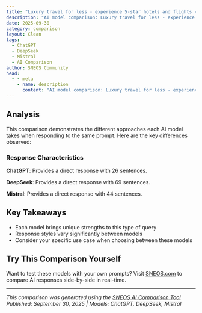 ```yaml
---
title: "Luxury travel for less - experience 5-star hotels and flights cheap"
description: "AI model comparison: Luxury travel for less - experience 5-star hotels and flights cheap..."
date: 2025-09-30
category: comparison
layout: Clean
tags:
  - ChatGPT
  - DeepSeek
  - Mistral
  - AI Comparison
author: SNEOS Community
head:
  - - meta
    - name: description
      content: "AI model comparison: Luxury travel for less - experience 5-star hotels and flights cheap..."
---
```


<ChatComparison
  title="Luxury travel for less - experience 5-star hotels and flights cheap"
  prompt="Luxury travel for less - experience 5-star hotels and flights cheap"
  :responses='{"ChatGPT": "Absolutely! Here are some tips to enjoy luxury travel for less and experience 5-star hotels and flights on a budget:\n\n1. **Book in Advance or Last Minute** \n - Sometimes booking well in advance secures the best rates. \n - Other times, last-minute deals can offer huge discounts as hotels and airlines try to fill empty rooms and seats.\n\n2. **Use Reward Points and Miles** \n - Join airline and hotel loyalty programs to accumulate points. \n - Use credit cards that offer travel rewards to earn free flights and hotel stays.\n\n3. **Look for Package Deals** \n - Bundling flights and hotels together through travel websites can lead to significant savings.\n\n4. **Travel During Off-Peak Seasons** \n - Avoid peak tourist times; prices drop significantly during shoulder or off-peak seasons.\n\n5. **Monitor Price Alerts** \n - Set alerts on platforms like Skyscanner, Kayak, or Google Flights to track price drops.\n\n6. **Consider Alternative Airports and Routes** \n - Flying into or out of nearby airports can sometimes be cheaper. \n - Booking flights with layovers might reduce cost compared to direct flights.\n\n7. **Use Luxury Deal Websites and Apps** \n - Websites like Secret Escapes, Jetsetter, Luxury Escapes, and The Luxury Travel Agency offer discounted rates on high-end accommodations.\n\n8. **Upgrade Strategically** \n - Sometimes buying economy and using miles or bidding for upgrades can allow you to experience a business or first-class seat at a fraction of the price.\n\n9. **Stay in Boutique or Smaller Luxury Hotels** \n - Smaller luxury hotels often offer competitive rates compared to big-name chains.\n\n10. **Negotiate or Ask for Perks** \n - Contact the hotel directly and inquire about upgrades, free breakfasts, spa credits, or late check-out.\n\nBy combining these strategies, you can indulge in luxury travel experiences without blowing your budget! Would you like me to help find specific deals or destinations?", "DeepSeek": "Of course! The idea of \u0022luxury travel for less\u0022 is the holy grail for savvy travelers. It\u0027s not about finding a 5-star hotel for a 1-star price, but about using strategy and knowledge to get that premium experience for a fraction of the retail cost.\n\nHere is your comprehensive guide to experiencing 5-star hotels and flights for less.\n\n### **Part 1: The Mindset \u0026 Core Strategies**\n\nFirst, internalize these principles:\n\n* **Luxury for Less \u2260 Cheap:** You will still spend money, but you\u0027ll get exponentially more value.\n* **Be Flexible:** This is the single biggest factor. Flexibility with your dates, destination, and even airport can save you 50% or more.\n* **Plan Ahead (or Be Spontaneous):** The two best strategies are booking flights 2-3 months in advance OR snagging last-minute deals.\n* **Value Experiences over Things:** A memorable private tour or a fantastic meal might be a better use of funds than a slightly bigger room.\n\n---\n\n### **Part 2: Cracking 5-Star Hotels for Less**\n\n#### **1. The Power of Travel Reward Points \u0026 Loyalty**\nThis is the #1 way to stay for free or at a deep discount.\n* **Credit Card Sign-Up Bonuses:** Get a travel rewards credit card with a large sign-up bonus (e.g., Chase Sapphire Preferred, American Express Platinum). Meet the spending requirement and you can often earn enough points for 2-5 nights at a luxury hotel.\n* **Hotel Loyalty Programs:** Stick to one or two chains (Marriott Bonvoy, Hilton Honors, World of Hyatt). Earn points from stays and credit card spending. Hyatt is particularly renowned for excellent value for its points.\n\n#### **2. \u0022Secret\u0022 Discounted Rates**\n* **Travel Agent Rates:** Sites like **Luxury Escapes** and **Secret Escapes** negotiate bulk rates for luxury hotels and package them with perks like resort credits or meals.\n* **Agency Memberships:** Join agencies like **TravelZoo** or **Tablet Hotels** for their curated top-tier deals.\n* **Flash Sale Sites:** Keep an eye on **Priceline Express Deals** and **Hotwire Hot Rates**. You often don\u0027t know the exact hotel until you book, but you can use better bidding tools to make educated guesses.\n\n#### **3. Strategic Booking Tricks**\n* **Book a \u0022Staycation\u0022:** Luxury hotels in your own city often offer deep discounts to local residents on weekends to fill empty rooms.\n* **Go Off-Peak:** A 5-star ski resort in Aspen is cheap in summer. A luxury Maldives resort is more affordable during the rainy season. Research the destination\u0027s shoulder season.\n* **The \u0022Open Jaw\u0022 Flight Trick:** Sometimes flying into one city and out of another (e.g., into Milan, out of Rome) can open up better hotel deals and save on travel time.\n\n#### **4. Leverage Perks and Status**\n* **Book through Amex Fine Hotels \u0026 Resorts or Chase Luxury Hotel \u0026 Resort Collection:** If you have a premium card (like Amex Platinum), you get perks like free breakfast, room upgrades, late checkout, and hotel credit\u2014often for the same price as booking a standard room directly.\n* **Status Match:** If you have high status with one hotel chain, see if another chain will \u0022match\u0022 it to win your business.\n\n---\n\n### **Part 3: Flying in Style for Less**\n\n#### **1. Be a Points \u0026 Miles Guru**\n* **Airline Alliances:** Understand Star Alliance, Oneworld, and SkyTeam. You can use points from one airline to book flights on many partners.\n* **Transferable Points:** Cards like Chase Ultimate Rewards and Amex Membership Rewards let you transfer points directly to airline partners, which is key for finding award seat availability.\n* **Sweet Spots:** Learn the \u0022sweet spots\u0022 in award charts. For example, flying business class to Japan on ANA via Virgin Atlantic points is famously good value.\n\n#### **2. Master the Art of the Deal**\n* **Google Flights:** Use the \u0022Explore\u0022 map to find the cheapest destinations from your airport on your dates. Set price alerts for specific routes.\n* **Scott\u0027s Cheap Flights (Going):** The gold standard for mistake fares and incredible deals on premium economy and business class. A paid membership pays for itself instantly.\n* **Be Incognito:** Search for flights in your browser\u0027s \u0022incognito\u0022 or \u0022private\u0022 mode to avoid prices rising based on cookies.\n\n#### **3. Consider \u0022Premium Economy\u0022**\nFor long-haul flights, Premium Economy is often 70% of the comfort of Business Class for 50% of the price. It\u0027s a fantastic middle ground.\n\n#### **4. Creative Routing**\n* **Repositioning Flights:** Sometimes it\u0027s cheaper to book a separate, cheap flight to a major hub (like New York or Istanbul) and then book your long-haul premium cabin flight from there.\n* **Fly from a Neighboring Country/City:** Check prices from airports within a few hours\u0027 drive or a short train ride away.\n\n---\n\n### **Part 4: Putting It All Together - A Sample Strategy**\n\nLet\u0027s imagine a trip to **Bali**:\n\n1. **Flights:** You get an alert from Scott\u0027s Cheap Flights for a business class fare sale to Southeast Asia on Cathay Pacific. You book it for $2,200 instead of the usual $6,000.\n2. **Hotels:** You transfer your Chase Ultimate Rewards points to World of Hyatt. You book 5 nights at the luxurious **Hyatt Regency Bali** for just 20,000 points per night (points you earned from a credit card sign-up bonus). The cash rate would have been $300/night.\n3. **Perks:** You used your American Express Platinum card to book your flights, so you get access to airport lounges during your layovers.\n4. **Experience:** You use the money you saved to book a private driver for a day and a stunning seafood dinner on the beach.\n\n**Total Cost:** A fraction of what a \u0022retail\u0022 luxury trip would have been.\n\n### **Key Resources to Bookmark**\n\n* **Deal Sites:** Scott\u0027s Cheap Flights (Going), Secret Escapes, Luxury Escapes, TravelZoo Top 20.\n* **Flight Search:** Google Flights, Skiplagged (for hidden-city ticketing, use with caution).\n* **Points \u0026 Miles Education:** The Points Guy (TPG), One Mile at a Time, Head for Points.\n\nBy adopting these strategies, you shift from being a passive buyer to an active, strategic traveler. The luxury experience is out there\u2014you just need to know how to find the key. Happy travels", "Mistral": "Traveling in luxury while saving money is definitely possible with the right strategies. Here are some tips to help you experience 5-star hotels and flights for less:\n\n### 1. **Timing Your Bookings**\n- **Off-Peak Seasons**: Travel during the off-peak or shoulder seasons when prices are lower.\n- **Mid-Week Flights**: Book flights on weekdays, especially Tuesdays and Wednesdays, which are often cheaper.\n- **Early Booking**: Book your flights and hotels well in advance to secure lower rates.\n\n### 2. **Loyalty Programs**\n- **Airline Miles**: Join airline loyalty programs to accumulate miles that can be redeemed for free or discounted flights.\n- **Hotel Rewards**: Sign up for hotel loyalty programs to earn points for free nights and upgrades.\n\n### 3. **Credit Card Rewards**\n- **Travel Credit Cards**: Use travel credit cards that offer sign-up bonuses, points, or miles for your spending.\n- **Cashback**: Some credit cards offer cashback on travel-related expenses.\n\n### 4. **Flash Sales and Promotions**\n- **Flash Sales**: Keep an eye out for flash sales on travel websites and apps.\n- **Promotional Codes**: Use promotional codes and discounts offered by airlines and hotels.\n\n### 5. **Package Deals**\n- **All-Inclusive Packages**: Look for package deals that include flights, hotels, and sometimes even meals or activities.\n- **Travel Agencies**: Use travel agencies that specialize in luxury travel and can offer discounted packages.\n\n### 6. **Last-Minute Deals**\n- **Last-Minute Bookings**: Sometimes, luxury hotels and airlines offer last-minute deals to fill empty rooms and seats.\n- **Apps and Websites**: Use apps and websites like HotelTonight, Secret Escapes, and Lastminute.com for last-minute luxury deals.\n\n### 7. **Bidding Sites**\n- **Priceline and SkyAuction**: Use bidding sites like Priceline and SkyAuction to bid on luxury hotel rooms and flights.\n\n### 8. **Travel Auctions**\n- **Luxury Link**: Participate in travel auctions on sites like Luxury Link to bid on luxury hotel stays.\n\n### 9. **Flexible Travel Dates**\n- **Flexible Dates**: Be flexible with your travel dates to take advantage of the best deals.\n- **Price Alerts**: Set up price alerts on travel websites to be notified of price drops.\n\n### 10. **Travel During Holidays**\n- **Holiday Travel**: Sometimes, traveling during major holidays can be cheaper due to lower demand.\n\n### 11. **Use Travel Agents**\n- **Specialized Agents**: Use travel agents who specialize in luxury travel and have access to exclusive deals and discounts.\n\n### 12. **Membership Clubs**\n- **Travel Clubs**: Join travel clubs that offer discounted rates on luxury travel.\n- **Exclusive Deals**: Some clubs provide exclusive deals and perks for members.\n\n### 13. **Review Sites**\n- **TripAdvisor and Expedia**: Check review sites for special offers and discounts on luxury hotels and flights.\n\n### 14. **Direct Booking**\n- **Hotel Websites**: Sometimes, booking directly through the hotel\u0027s website can offer better rates and perks.\n- **Airline Websites**: Similarly, booking directly through the airline\u0027s website can provide better deals and more flexibility.\n\n### 15. **Travel Insurance**\n- **Comprehensive Coverage**: Ensure you have comprehensive travel insurance to cover any unexpected costs.\n\nBy combining these strategies, you can enjoy luxury travel experiences without breaking the bank. Happy travels!"}' 
  published-date="22:46"
/>

## Analysis

This comparison demonstrates the different approaches each AI model takes when responding to the same prompt. Here are the key differences observed:

### Response Characteristics

**ChatGPT**: Provides a direct response with 26 sentences. 

**DeepSeek**: Provides a direct response with 69 sentences. 

**Mistral**: Provides a direct response with 44 sentences. 

## Key Takeaways

- Each model brings unique strengths to this type of query
- Response styles vary significantly between models
- Consider your specific use case when choosing between these models

## Try This Comparison Yourself

Want to test these models with your own prompts? Visit [SNEOS.com](https://sneos.com) to compare AI responses side-by-side in real-time.

---

*This comparison was generated using the [SNEOS AI Comparison Tool](https://sneos.com)*
*Published: September 30, 2025 | Models: ChatGPT, DeepSeek, Mistral*
